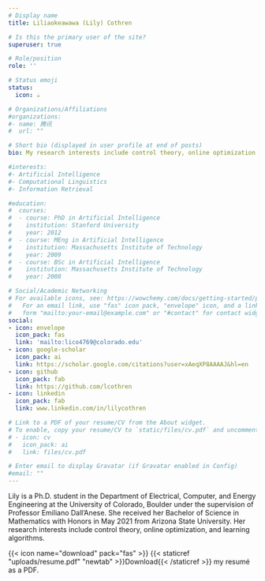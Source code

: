 ```yaml
---
# Display name
title: Liliaokeawawa (Lily) Cothren

# Is this the primary user of the site?
superuser: true

# Role/position
role: ''

# Status emoji
status:
  icon: ☕️

# Organizations/Affiliations
#organizations:
#- name: 腾讯
#  url: ""

# Short bio (displayed in user profile at end of posts)
bio: My research interests include control theory, online optimization, and learning algorithms.

#interests:
#- Artificial Intelligence
#- Computational Linguistics
#- Information Retrieval

#education:
#  courses:
#  - course: PhD in Artificial Intelligence
#    institution: Stanford University
#    year: 2012
#  - course: MEng in Artificial Intelligence
#    institution: Massachusetts Institute of Technology
#    year: 2009
#  - course: BSc in Artificial Intelligence
#    institution: Massachusetts Institute of Technology
#    year: 2008

# Social/Academic Networking
# For available icons, see: https://wowchemy.com/docs/getting-started/page-builder/#icons
#   For an email link, use "fas" icon pack, "envelope" icon, and a link in the
#   form "mailto:your-email@example.com" or "#contact" for contact widget.
social:
- icon: envelope
  icon_pack: fas
  link: 'mailto:lico4769@colorado.edu'
- icon: google-scholar
  icon_pack: ai
  link: https://scholar.google.com/citations?user=xAeqXP8AAAAJ&hl=en
- icon: github
  icon_pack: fab
  link: https://github.com/lcothren
- icon: linkedin
  icon_pack: fab
  link: www.linkedin.com/in/lilycothren

# Link to a PDF of your resume/CV from the About widget.
# To enable, copy your resume/CV to `static/files/cv.pdf` and uncomment the lines below.
# - icon: cv
#   icon_pack: ai
#   link: files/cv.pdf

# Enter email to display Gravatar (if Gravatar enabled in Config)
#email: ""
---
```


Lily is a Ph.D. student in the Department of Electrical, Computer, and Energy Engineering at the University of Colorado, Boulder under the supervision of Professor Emiliano Dall’Anese. She received her Bachelor of Science in Mathematics with Honors in May 2021 from Arizona State University. Her research interests include control theory, online optimization, and learning algorithms.

{{< icon name="download" pack="fas" >}} {{< staticref "uploads/resume.pdf" "newtab" >}}Download{{< /staticref >}} my resumé as a PDF.
